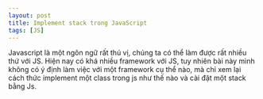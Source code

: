 ```yaml
---
layout: post
title: Implement stack trong JavaScript
tags: [JS]
---
```


Javascript là một ngôn ngữ rất thú vị, chúng ta có thể làm được rất nhiều thứ với JS. Hiện nay có khá nhiều framework với JS, tuy nhiên bài này mình không có ý định làm việc với một framework cụ thể nào, mà chỉ xem lại cách thức implement một class trong js như thế nào và cài đặt một stack bằng Js. 
